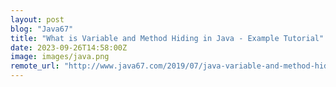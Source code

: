 ```yaml
---
layout: post
blog: "Java67"
title: "What is Variable and Method Hiding in Java - Example Tutorial"
date: 2023-09-26T14:58:00Z
image: images/java.png
remote_url: "http://www.java67.com/2019/07/java-variable-and-method-hiding-example.html"
---
```

